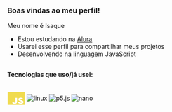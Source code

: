 ### Boas vindas ao meu perfil!

Meu nome é Isaque

- Estou estudando na [Alura](https://www.alura.com.br)
- Usarei esse perfil para compartilhar meus projetos
- Desenvolvendo na linguagem JavaScript

 ##

**Tecnologias que uso/já usei:**

<div style="display: inline_block"><br>
  <img align="center" alt="js" height="30" width="40" src="https://raw.githubusercontent.com/devicons/devicon/master/icons/javascript/javascript-plain.svg">
  <img align="center" alt="linux" height="30" width="40" src="https://cdn.jsdelivr.net/gh/devicons/devicon@latest/icons/linux/linux-original.svg"
  <img align="center" alt="windows" height="30" width="40" src="https://cdn.jsdelivr.net/gh/devicons/devicon@latest/icons/windows8/windows8-original.svg">
  <img align="center" alt="p5.js" height="30" width="40" src="https://cdn.jsdelivr.net/gh/devicons/devicon@latest/icons/p5js/p5js-original.svg">
  <img align="center" alt="nano" height="30" width="40" src="https://cdn.jsdelivr.net/gh/devicons/devicon@latest/icons/nano/nano-plain-wordmark.svg">
</div>
